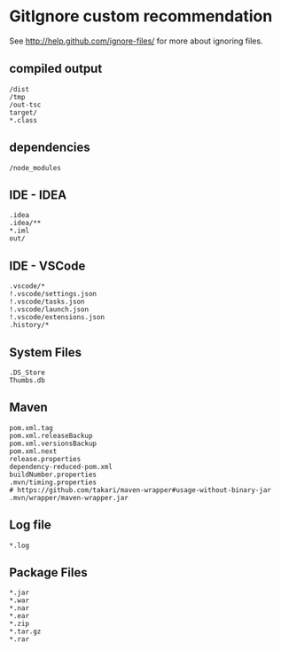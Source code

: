 # GitIgnore custom recommendation

See http://help.github.com/ignore-files/ for more about ignoring files.

## compiled output

```git
/dist
/tmp
/out-tsc
target/
*.class
```

## dependencies

```git
/node_modules
```

## IDE - IDEA

```git
.idea
.idea/**
*.iml
out/
```

## IDE - VSCode

```git
.vscode/*
!.vscode/settings.json
!.vscode/tasks.json
!.vscode/launch.json
!.vscode/extensions.json
.history/*
```

## System Files

```git
.DS_Store
Thumbs.db
```

## Maven

```git
pom.xml.tag
pom.xml.releaseBackup
pom.xml.versionsBackup
pom.xml.next
release.properties
dependency-reduced-pom.xml
buildNumber.properties
.mvn/timing.properties
# https://github.com/takari/maven-wrapper#usage-without-binary-jar
.mvn/wrapper/maven-wrapper.jar
```

## Log file

```git
*.log
```

## Package Files

```git
*.jar
*.war
*.nar
*.ear
*.zip
*.tar.gz
*.rar
```
